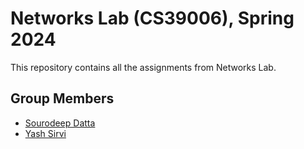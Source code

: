 # Networks Lab (CS39006), Spring 2024
This repository contains all the assignments from Networks Lab.

## Group Members
- [Sourodeep Datta](https://github.com/TheLapisGoat)
- [Yash Sirvi](https://github.com/c-12-14)
